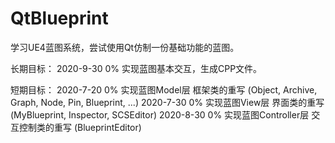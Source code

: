 # QtBlueprint
学习UE4蓝图系统，尝试使用Qt仿制一份基础功能的蓝图。

长期目标：
2020-9-30    0%    实现蓝图基本交互，生成CPP文件。

短期目标：
2020-7-20    0%    实现蓝图Model层 框架类的重写 (Object, Archive, Graph, Node, Pin, Blueprint, ...)
2020-7-30    0%    实现蓝图View层 界面类的重写 (MyBlueprint, Inspector, SCSEditor)
2020-8-30    0%    实现蓝图Controller层 交互控制类的重写 (BlueprintEditor)

